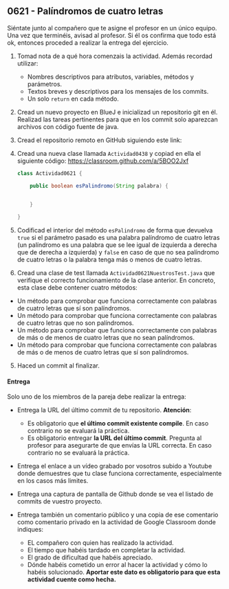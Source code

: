 ## 0621 - Palíndromos de cuatro letras

Siéntate junto al compañero que te asigne el profesor en un único equipo. Una vez que terminéis, avisad al profesor. Si él os confirma que todo está ok, entonces proceded a realizar la entrega del ejercicio.

1. Tomad nota de a qué hora comenzais la actividad. Además recordad utilizar:
   * Nombres descriptivos para atributos, variables, métodos y parámetros.
   * Textos breves y descriptivos para los mensajes de los commits.
   * Un solo `return` en cada método.

2. Cread un nuevo proyecto en BlueJ e inicializad un repositorio git en él. Realizad las tareas pertinentes para que en los commit solo aparezcan archivos con código fuente de java.

3. Cread el repositorio remoto en GitHub siguiendo este link: 
   
2. Cread una nueva clase llamada `Actividad0438` y copiad en ella el siguiente código: https://classroom.github.com/a/5BOO2Jxf

      ```java
      class Actividad0621 {
      
          public boolean esPalindromo(String palabra) {
    
  
          } 
          
      }
      ```



4. Codificad el interior del método `esPalindromo` de forma que devuelva `true` si el parámetro pasado es una palabra palíndromo de cuatro letras (un palíndromo es una palabra que se lee igual de izquierda a derecha que de derecha a izquierda) y `false` en caso de que no sea palíndromo de cuatro letras o la palabra tenga más o menos de cuatro letras. 

5. Cread una clase de test llamada `Actividad0621NuestrosTest.java` que verifique el correcto funcionamiento de la clase anterior. En concreto, esta clase debe contener cuatro métodos:
  - Un método para comprobar que funciona correctamente con palabras de cuatro letras que sí son palíndromos.
  - Un método para comprobar que funciona correctamente con palabras de cuatro letras que no son palíndromos.
  - Un método para comprobar que funciona correctamente con palabras de más o de menos de cuatro letras que no sean palíndromos.
  - Un método para comprobar que funciona correctamente con palabras de más o de menos de cuatro letras que sí son palíndromos.

5. Haced un commit al finalizar.


#### Entrega

Solo uno de los miembros de la pareja debe realizar la entrega:

* Entrega la URL del último commit de tu repositorio. __Atención__: 
  * Es obligatorio que __el último commit existente compile__. En caso contrario no se evaluará la práctica.
  * Es obligatorio entregar __la URL del último commit__. Pregunta al profesor para asegurarte de que envías la URL correcta. En caso contrario no se evaluará la práctica. 
  
* Entrega el enlace a un vídeo grabado por vosotros subido a Youtube donde demuestres que tu clase funciona correctamente, especialmente en los casos más limites.

* Entrega una captura de pantalla de Github donde se vea el listado de commits de vuestro proyecto.

* Entrega también un comentario público y una copia de ese comentario como comentario privado en la actividad de Google Classroom donde indiques:
    - EL compañero con quien has realizado la actividad.
    - El tiempo que habéis tardado en completar la actividad.
    - El grado de dificultad que habéis apreciado.
    - Dónde habéis cometido un error al hacer la actividad y cómo lo habéis solucionado. **Aportar este dato es obligatorio para que esta actividad cuente como hecha.**
    
